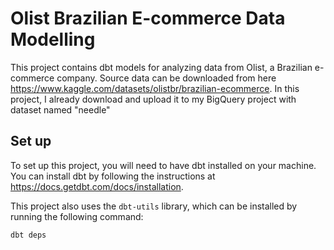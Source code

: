 # Olist Brazilian E-commerce Data Modelling

This project contains dbt models for analyzing data from Olist, a Brazilian e-commerce company.
Source data can be downloaded from here https://www.kaggle.com/datasets/olistbr/brazilian-ecommerce.
In this project, I already download and upload it to my BigQuery project with dataset named "needle"

## Set up

To set up this project, you will need to have dbt installed on your machine. You can install dbt by following the instructions at https://docs.getdbt.com/docs/installation.

This project also uses the `dbt-utils` library, which can be installed by running the following command:

```bash
dbt deps